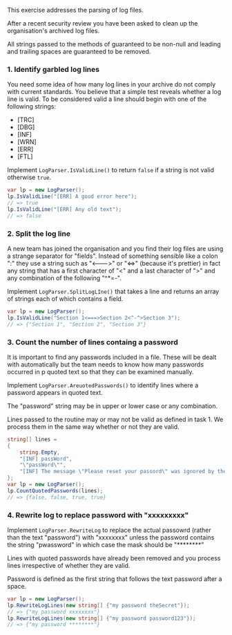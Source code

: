 This exercise addresses the parsing of log files.

After a recent security review you have been asked to clean up the organisation's archived log files.

All strings passed to the methods of guaranteed to be non-null and leading and trailing spaces are guaranteed to be removed.

### 1. Identify garbled log lines

You need some idea of how many log lines in your archive do not comply with current standards. You believe that a simple test reveals whether a log line is valid. To be considered valid a line should begin with one of the following strings:

- [TRC]
- [DBG]
- [INF]
- [WRN]
- [ERR]
- [FTL]

Implement `LogParser.IsValidLine()` to return `false` if a string is not valid otherwise `true`.

```csharp
var lp = new LogParser();
lp.IsValidLine("[ERR] A good error here");
// => true
lp.IsValidLine("[ERR] Any old text");
// => false
```

### 2. Split the log line

A new team has joined the organisation and you find their log files are using a strange separator for "fields".  Instead of something sensible like a colon ":" they use a string such as "<--->" or "<=>" (because it's prettier) in fact any string that has a first character of "<" and a last character of ">" and any combination of the following "^*=-".

Implement `LogParser.SplitLogLIne()` that takes a line and returns an array of strings each of which contains a field.

```csharp
var lp = new LogParser();
lp.IsValidLine("Section 1<===>Section 2<^-^>Section 3");
// => {"Section 1", "Section 2", "Section 3"}
```

### 3. Count the number of lines containg a password

It is important to find any passwords included in a file. These will be dealt with automatically but the team needs to know how many passwords occurred in p quoted text so that they can be examined manually.

Implement `LogParser.AreuotedPasswords()` to identify lines where a password appears in quoted text.

The "password" string may be in upper or lower case or any combination.

Lines passed to the routine may or may not be valid as defined in task 1. We process them in the same way whether or not they are valid.

```csharp
string[] lines =
{
    string.Empty,
    "[INF] passWord",
    "\"passWord\"",
    "[INF] The message \"Please reset your passord\" was ignored by the user"
};
var lp = new LogParser();
lp.CountQuotedPasswords(lines);
// => {false, false, true, true}

```

### 4. Rewrite log to replace password with "xxxxxxxxx"

Implement `LogParser.RewriteLog` to replace the actual passowrd (rather than the text "password") with "xxxxxxxx" unless the password contains the string "pwassword" in which case the mask should be "********"

Lines with quoted passwords have already been removed and you process lines irrespective of whether they are valid.

Password is defined as the first string that follows the text password after a space.

```csharp
var lp = new LogParser();
lp.RewriteLogLines(new string[] {"my password theSecret"});
// => {"my password xxxxxxxx"}
lp.RewriteLogLines(new string[] {"my password password123"});
// => {"my password ********"}

```
